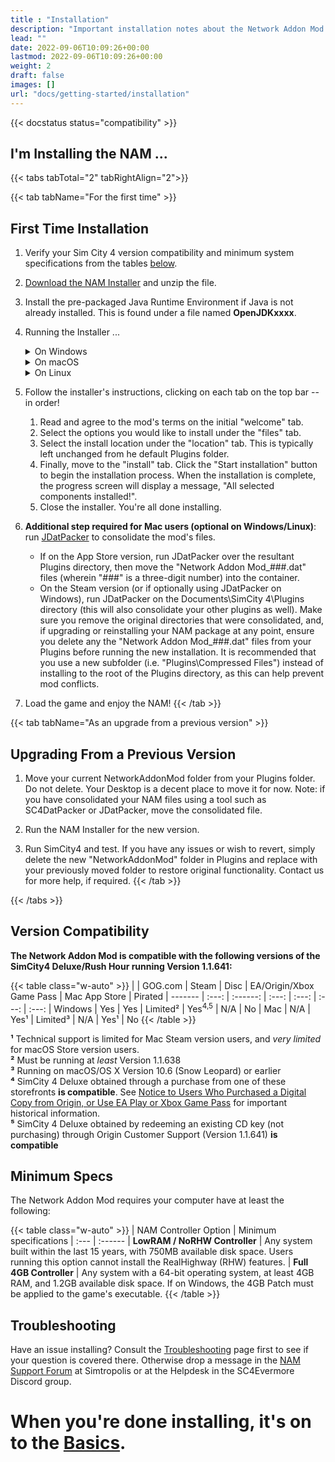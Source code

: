 ```yaml
---
title : "Installation"
description: "Important installation notes about the Network Addon Mod for SimCity 4."
lead: ""
date: 2022-09-06T10:09:26+00:00
lastmod: 2022-09-06T10:09:26+00:00
weight: 2
draft: false
images: []
url: "docs/getting-started/installation"
---
```

<!-- markdownlint-disable MD025 MD051 -->
{{< docstatus status="compatibility" >}}

## I'm Installing the NAM ...
  
{{< tabs tabTotal="2" tabRightAlign="2">}}
  
  {{< tab tabName="For the first time" >}}
  ## First Time Installation

  1. Verify your Sim City 4 version compatibility and minimum system specifications from the tables [below](#version-compatibility)</a>.

  2. [Download the NAM Installer](/download-the-nam) and unzip the file.

  3. Install the pre-packaged Java Runtime Environment if Java is not already installed. This is found under a file named **OpenJDKxxxx**.

  4. Running the Installer ...
      <details>
        <summary>On Windows</summary>
        Double click to run the <b>NetworkAddonMod_Setup_VersionXX.bat</b> file. This will automatically install the 4GB Patch that allows NAM to run properly in-game.
      </details>
    
      <details>
        <summary>On macOS</summary>
        Run the <b>NetworkAddonMod_Setup_VersionXX.jar</b> file.
        <hr>
        <b>If on the App Store version</b>, the installer cannot directly install into the Plugins location the App Store version utilizes, which is inside the .app file (~/Library/Containers/com.aspyr.simcity4.appstore/Data/Documents/SimCity 4). Install to an alternate location first, then copy the resultant "Plugins" folder into that location.  Note that the NAM Team is currently very limited in our ability to provide installation assistance to App Store users.
      </details>

      <details>
        <summary>On Linux</summary>
        Run the <b>NetworkAddonMod_Setup_VersionXX.jar</b>. If that fails, run the <b>NetworkAddonMod_Setup_VersionXX.sh</b> file.
      </details>

  5. Follow the installer's instructions, clicking on each tab on the top bar -- in order!
      1. Read and agree to the mod's terms on the initial "welcome" tab.
      2. Select the options you would like to install under the "files" tab.
      3. Select the install location under the "location" tab.  This is typically left unchanged from he default Plugins folder.
      4. Finally, move to the "install" tab.  Click the "Start installation" button to begin the installation process.  When the installation is complete, the progress screen will display a message, "All selected components installed!".
      5. Close the installer. You're all done installing.
    
  6. **Additional step required for Mac users (optional on Windows/Linux)**: run [JDatPacker](https://www.sc4evermore.com/index.php/downloads/download/30-gameplay-utilities/19-jdatpacker) to consolidate the mod's files.
      * If on the App Store version, run JDatPacker over the resultant Plugins directory, then move the "Network Addon Mod_###.dat" files (wherein "###" is a three-digit number) into the container.
      * On the Steam version (or if optionally using JDatPacker on Windows), run JDatPacker on the Documents\SimCity 4\Plugins directory (this will also consolidate your other plugins as well).  Make sure you remove the original directories that were consolidated, and, if upgrading or reinstalling your NAM package at any point, ensure you delete any the "Network Addon Mod_###.dat" files from your Plugins before running the new installation.  It is recommended that you use a new subfolder (i.e. "Plugins\Compressed Files") instead of installing to the root of the Plugins directory, as this can help prevent mod conflicts.
    
  7. Load the game and enjoy the NAM!
  {{< /tab >}}

  {{< tab tabName="As an upgrade from a previous version" >}}
  ## Upgrading From a Previous Version

  1) Move your current NetworkAddonMod folder from your Plugins folder. Do not delete. Your Desktop is a decent place to move it for now. Note: if you have consolidated your NAM files using a tool such as SC4DatPacker or JDatPacker, move the consolidated file.

  2) Run the NAM Installer for the new version.

  3) Run SimCity4 and test. If you have any issues or wish to revert, simply delete the new "NetworkAddonMod" folder in Plugins and replace with your previously moved folder to restore original functionality. Contact us for more help, if required.
  {{< /tab >}}

{{< /tabs >}}

## Version Compatibility

**The Network Addon Mod is compatible with the following versions of the SimCity4 Deluxe/Rush Hour running Version 1.1.641:**

{{< table class="w-auto" >}}
|         | GOG.com    | Steam       | Disc        | EA/Origin/Xbox Game Pass    | Mac App Store | Pirated
| ------- | :---:      | :------:    | :---:       | :---:                       | :---:         | :---:
| Windows | Yes        | Yes         | Limited²    | Yes<sup>4,5</sup>           | N/A           | No
| Mac     | N/A        | Yes¹        | Limited³    | N/A                         | Yes¹          | No
{{< /table >}}

<span class="fs-6">**¹** Technical support is limited for Mac Steam version users, and *very limited* for macOS Store version users.</span><br>
<span class="fs-6">**²** Must be running at *least* Version 1.1.638</span><br>
<span class="fs-6">**³** Running on macOS/OS X Version 10.6 (Snow Leopard) or earlier</span><br>
<span class="fs-6">**⁴** SimCity 4 Deluxe obtained through a purchase from one of these storefronts **is compatible**. See [Notice to Users Who Purchased a Digital Copy from Origin, or Use EA Play or Xbox Game Pass](/docs/getting-started/troubleshooting/#origin-ea-play-xbox-gamepass) for important historical information.</span><br>
<span class="fs-6">**⁵** SimCity 4 Deluxe obtained by redeeming an existing CD key (not purchasing) through Origin Customer Support (Version 1.1.641) **is compatible**</span><br>

## Minimum Specs

The Network Addon Mod requires your computer have at least the following:

{{< table class="w-auto" >}}
| NAM Controller Option         | Minimum specifications
| :---                          | :------
| **LowRAM / NoRHW Controller** | Any system built within the last 15 years, with 750MB available disk space.  Users running this option cannot install the RealHighway (RHW) features.
| **Full 4GB Controller**       | Any system with a 64-bit operating system, at least 4GB RAM, and 1.2GB available disk space.  If on Windows, the 4GB Patch must be applied to the game's executable.
{{< /table >}}

## Troubleshooting

Have an issue installing? Consult the [Troubleshooting](/docs/getting-started/troubleshooting) page first to see if your question is covered there. Otherwise drop a message in the [NAM Support Forum](https://community.simtropolis.com/forums/forum/30-nam-transit-networks/) at Simtropolis or at the Helpdesk in the SC4Evermore Discord group. 

# When you're done installing, it's on to the [Basics](/docs/getting-started/in-game-basics). 